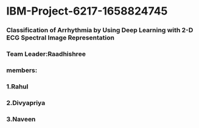 # IBM-Project-6217-1658824745
### Classification of Arrhythmia by Using Deep Learning with 2-D ECG Spectral Image Representation

### Team Leader:Raadhishree
### members:
### 1.Rahul
### 2.Divyapriya
### 3.Naveen

